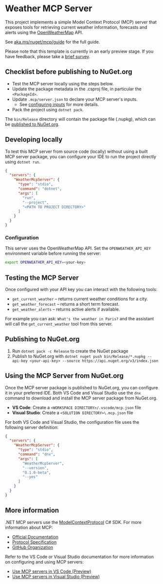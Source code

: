 # Weather MCP Server

This project implements a simple Model Context Protocol (MCP) server that exposes tools for retrieving current weather information, forecasts and alerts using the [OpenWeatherMap](https://openweathermap.org/) API.

See [aka.ms/nuget/mcp/guide](https://aka.ms/nuget/mcp/guide) for the full guide.

Please note that this template is currently in an early preview stage. If you have feedback, please take a [brief survey](http://aka.ms/dotnet-mcp-template-survey).

## Checklist before publishing to NuGet.org

- Test the MCP server locally using the steps below.
- Update the package metadata in the .csproj file, in particular the `<PackageId>`.
- Update `.mcp/server.json` to declare your MCP server's inputs.
  - See [configuring inputs](https://aka.ms/nuget/mcp/guide/configuring-inputs) for more details.
- Pack the project using `dotnet pack`.

The `bin/Release` directory will contain the package file (.nupkg), which can be [published to NuGet.org](https://learn.microsoft.com/nuget/nuget-org/publish-a-package).

## Developing locally

To test this MCP server from source code (locally) without using a built MCP server package, you can configure your IDE to run the project directly using `dotnet run`.

```json
{
  "servers": {
    "WeatherMcpServer": {
      "type": "stdio",
      "command": "dotnet",
      "args": [
        "run",
        "--project",
        "<PATH TO PROJECT DIRECTORY>"
      ]
    }
  }
}
```

### Configuration

This server uses the OpenWeatherMap API. Set the `OPENWEATHER_API_KEY` environment variable before running the server:

```bash
export OPENWEATHER_API_KEY=<your-key>
```

## Testing the MCP Server

Once configured with your API key you can interact with the following tools:

- `get_current_weather` – returns current weather conditions for a city.
- `get_weather_forecast` – returns a short term forecast.
- `get_weather_alerts` – returns active alerts if available.

For example you can ask: `What's the weather in Paris?` and the assistant will call the `get_current_weather` tool from this server.

## Publishing to NuGet.org

1. Run `dotnet pack -c Release` to create the NuGet package
2. Publish to NuGet.org with `dotnet nuget push bin/Release/*.nupkg --api-key <your-api-key> --source https://api.nuget.org/v3/index.json`

## Using the MCP Server from NuGet.org

Once the MCP server package is published to NuGet.org, you can configure it in your preferred IDE. Both VS Code and Visual Studio use the `dnx` command to download and install the MCP server package from NuGet.org.

- **VS Code**: Create a `<WORKSPACE DIRECTORY>/.vscode/mcp.json` file
- **Visual Studio**: Create a `<SOLUTION DIRECTORY>\.mcp.json` file

For both VS Code and Visual Studio, the configuration file uses the following server definition:

```json
{
  "servers": {
    "WeatherMcpServer": {
      "type": "stdio",
      "command": "dnx",
      "args": [
        "WeatherMcpServer",
        "--version",
        "0.1.0-beta",
        "--yes"
      ]
    }
  }
}
```

## More information

.NET MCP servers use the [ModelContextProtocol](https://www.nuget.org/packages/ModelContextProtocol) C# SDK. For more information about MCP:

- [Official Documentation](https://modelcontextprotocol.io/)
- [Protocol Specification](https://spec.modelcontextprotocol.io/)
- [GitHub Organization](https://github.com/modelcontextprotocol)

Refer to the VS Code or Visual Studio documentation for more information on configuring and using MCP servers:

- [Use MCP servers in VS Code (Preview)](https://code.visualstudio.com/docs/copilot/chat/mcp-servers)
- [Use MCP servers in Visual Studio (Preview)](https://learn.microsoft.com/visualstudio/ide/mcp-servers)
